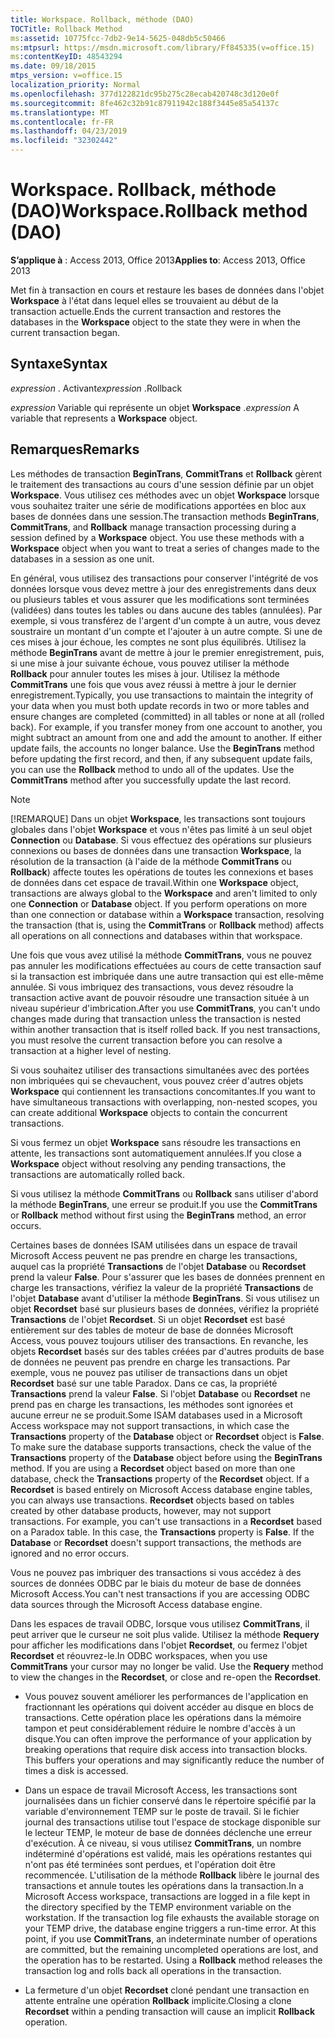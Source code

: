 ```yaml
---
title: Workspace. Rollback, méthode (DAO)
TOCTitle: Rollback Method
ms:assetid: 10775fcc-7db2-9e14-5625-048db5c50466
ms:mtpsurl: https://msdn.microsoft.com/library/Ff845335(v=office.15)
ms:contentKeyID: 48543294
ms.date: 09/18/2015
mtps_version: v=office.15
localization_priority: Normal
ms.openlocfilehash: 377d122821dc95b275c28ecab420748c3d120e0f
ms.sourcegitcommit: 8fe462c32b91c87911942c188f3445e85a54137c
ms.translationtype: MT
ms.contentlocale: fr-FR
ms.lasthandoff: 04/23/2019
ms.locfileid: "32302442"
---
```

# <a name="workspacerollback-method-dao"></a><span data-ttu-id="2139f-102">Workspace. Rollback, méthode (DAO)</span><span class="sxs-lookup"><span data-stu-id="2139f-102">Workspace.Rollback method (DAO)</span></span>

<span data-ttu-id="2139f-103">**S’applique à** : Access 2013, Office 2013</span><span class="sxs-lookup"><span data-stu-id="2139f-103">**Applies to**: Access 2013, Office 2013</span></span>

<span data-ttu-id="2139f-104">Met fin à transaction en cours et restaure les bases de données dans l'objet **Workspace** à l'état dans lequel elles se trouvaient au début de la transaction actuelle.</span><span class="sxs-lookup"><span data-stu-id="2139f-104">Ends the current transaction and restores the databases in the **Workspace** object to the state they were in when the current transaction began.</span></span>

## <a name="syntax"></a><span data-ttu-id="2139f-105">Syntaxe</span><span class="sxs-lookup"><span data-stu-id="2139f-105">Syntax</span></span>

<span data-ttu-id="2139f-106">*expression* . Activant</span><span class="sxs-lookup"><span data-stu-id="2139f-106">*expression* .Rollback</span></span>

<span data-ttu-id="2139f-107">*expression* Variable qui représente un objet **Workspace** .</span><span class="sxs-lookup"><span data-stu-id="2139f-107">*expression* A variable that represents a **Workspace** object.</span></span>

## <a name="remarks"></a><span data-ttu-id="2139f-108">Remarques</span><span class="sxs-lookup"><span data-stu-id="2139f-108">Remarks</span></span>

<span data-ttu-id="2139f-p101">Les méthodes de transaction **BeginTrans**, **CommitTrans** et **Rollback** gèrent le traitement des transactions au cours d'une session définie par un objet **Workspace**. Vous utilisez ces méthodes avec un objet **Workspace** lorsque vous souhaitez traiter une série de modifications apportées en bloc aux bases de données dans une session.</span><span class="sxs-lookup"><span data-stu-id="2139f-p101">The transaction methods **BeginTrans**, **CommitTrans**, and **Rollback** manage transaction processing during a session defined by a **Workspace** object. You use these methods with a **Workspace** object when you want to treat a series of changes made to the databases in a session as one unit.</span></span>

<span data-ttu-id="2139f-p102">En général, vous utilisez des transactions pour conserver l'intégrité de vos données lorsque vous devez mettre à jour des enregistrements dans deux ou plusieurs tables et vous assurer que les modifications sont terminées (validées) dans toutes les tables ou dans aucune des tables (annulées). Par exemple, si vous transférez de l'argent d'un compte à un autre, vous devez soustraire un montant d'un compte et l'ajouter à un autre compte. Si une de ces mises à jour échoue, les comptes ne sont plus équilibrés. Utilisez la méthode **BeginTrans** avant de mettre à jour le premier enregistrement, puis, si une mise à jour suivante échoue, vous pouvez utiliser la méthode **Rollback** pour annuler toutes les mises à jour. Utilisez la méthode **CommitTrans** une fois que vous avez réussi à mettre à jour le dernier enregistrement.</span><span class="sxs-lookup"><span data-stu-id="2139f-p102">Typically, you use transactions to maintain the integrity of your data when you must both update records in two or more tables and ensure changes are completed (committed) in all tables or none at all (rolled back). For example, if you transfer money from one account to another, you might subtract an amount from one and add the amount to another. If either update fails, the accounts no longer balance. Use the **BeginTrans** method before updating the first record, and then, if any subsequent update fails, you can use the **Rollback** method to undo all of the updates. Use the **CommitTrans** method after you successfully update the last record.</span></span>

> [!NOTE]
> <span data-ttu-id="2139f-p103">[!REMARQUE] Dans un objet **Workspace**, les transactions sont toujours globales dans l'objet **Workspace** et vous n'êtes pas limité à un seul objet **Connection** ou **Database**. Si vous effectuez des opérations sur plusieurs connexions ou bases de données dans une transaction **Workspace**, la résolution de la transaction (à l'aide de la méthode **CommitTrans** ou **Rollback**) affecte toutes les opérations de toutes les connexions et bases de données dans cet espace de travail.</span><span class="sxs-lookup"><span data-stu-id="2139f-p103">Within one **Workspace** object, transactions are always global to the **Workspace** and aren't limited to only one **Connection** or **Database** object. If you perform operations on more than one connection or database within a **Workspace** transaction, resolving the transaction (that is, using the **CommitTrans** or **Rollback** method) affects all operations on all connections and databases within that workspace.</span></span>

<span data-ttu-id="2139f-p104">Une fois que vous avez utilisé la méthode **CommitTrans**, vous ne pouvez pas annuler les modifications effectuées au cours de cette transaction sauf si la transaction est imbriquée dans une autre transaction qui est elle-même annulée. Si vous imbriquez des transactions, vous devez résoudre la transaction active avant de pouvoir résoudre une transaction située à un niveau supérieur d'imbrication.</span><span class="sxs-lookup"><span data-stu-id="2139f-p104">After you use **CommitTrans**, you can't undo changes made during that transaction unless the transaction is nested within another transaction that is itself rolled back. If you nest transactions, you must resolve the current transaction before you can resolve a transaction at a higher level of nesting.</span></span>

<span data-ttu-id="2139f-120">Si vous souhaitez utiliser des transactions simultanées avec des portées non imbriquées qui se chevauchent, vous pouvez créer d'autres objets **Workspace** qui contiennent les transactions concomitantes.</span><span class="sxs-lookup"><span data-stu-id="2139f-120">If you want to have simultaneous transactions with overlapping, non-nested scopes, you can create additional **Workspace** objects to contain the concurrent transactions.</span></span>

<span data-ttu-id="2139f-121">Si vous fermez un objet **Workspace** sans résoudre les transactions en attente, les transactions sont automatiquement annulées.</span><span class="sxs-lookup"><span data-stu-id="2139f-121">If you close a **Workspace** object without resolving any pending transactions, the transactions are automatically rolled back.</span></span>

<span data-ttu-id="2139f-122">Si vous utilisez la méthode **CommitTrans** ou **Rollback** sans utiliser d'abord la méthode **BeginTrans**, une erreur se produit.</span><span class="sxs-lookup"><span data-stu-id="2139f-122">If you use the **CommitTrans** or **Rollback** method without first using the **BeginTrans** method, an error occurs.</span></span>

<span data-ttu-id="2139f-p105">Certaines bases de données ISAM utilisées dans un espace de travail Microsoft Access peuvent ne pas prendre en charge les transactions, auquel cas la propriété **Transactions** de l'objet **Database** ou **Recordset** prend la valeur **False**. Pour s'assurer que les bases de données prennent en charge les transactions, vérifiez la valeur de la propriété **Transactions** de l'objet **Database** avant d'utiliser la méthode **BeginTrans**. Si vous utilisez un objet **Recordset** basé sur plusieurs bases de données, vérifiez la propriété **Transactions** de l'objet **Recordset**. Si un objet **Recordset** est basé entièrement sur des tables de moteur de base de données Microsoft Access, vous pouvez toujours utiliser des transactions. En revanche, les objets **Recordset** basés sur des tables créées par d'autres produits de base de données ne peuvent pas prendre en charge les transactions. Par exemple, vous ne pouvez pas utiliser de transactions dans un objet **Recordset** basé sur une table Paradox. Dans ce cas, la propriété **Transactions** prend la valeur **False**. Si l'objet **Database** ou **Recordset** ne prend pas en charge les transactions, les méthodes sont ignorées et aucune erreur ne se produit.</span><span class="sxs-lookup"><span data-stu-id="2139f-p105">Some ISAM databases used in a Microsoft Access workspace may not support transactions, in which case the **Transactions** property of the **Database** object or **Recordset** object is **False**. To make sure the database supports transactions, check the value of the **Transactions** property of the **Database** object before using the **BeginTrans** method. If you are using a **Recordset** object based on more than one database, check the **Transactions** property of the **Recordset** object. If a **Recordset** is based entirely on Microsoft Access database engine tables, you can always use transactions. **Recordset** objects based on tables created by other database products, however, may not support transactions. For example, you can't use transactions in a **Recordset** based on a Paradox table. In this case, the **Transactions** property is **False**. If the **Database** or **Recordset** doesn't support transactions, the methods are ignored and no error occurs.</span></span>

<span data-ttu-id="2139f-131">Vous ne pouvez pas imbriquer des transactions si vous accédez à des sources de données ODBC par le biais du moteur de base de données Microsoft Access.</span><span class="sxs-lookup"><span data-stu-id="2139f-131">You can't nest transactions if you are accessing ODBC data sources through the Microsoft Access database engine.</span></span>

<span data-ttu-id="2139f-p106">Dans les espaces de travail ODBC, lorsque vous utilisez **CommitTrans**, il peut arriver que le curseur ne soit plus valide. Utilisez la méthode **Requery** pour afficher les modifications dans l'objet **Recordset**, ou fermez l'objet **Recordset** et réouvrez-le.</span><span class="sxs-lookup"><span data-stu-id="2139f-p106">In ODBC workspaces, when you use **CommitTrans** your cursor may no longer be valid. Use the **Requery** method to view the changes in the **Recordset**, or close and re-open the **Recordset**.</span></span>

- <span data-ttu-id="2139f-p107">Vous pouvez souvent améliorer les performances de l'application en fractionnant les opérations qui doivent accéder au disque en blocs de transactions. Cette opération place les opérations dans la mémoire tampon et peut considérablement réduire le nombre d'accès à un disque.</span><span class="sxs-lookup"><span data-stu-id="2139f-p107">You can often improve the performance of your application by breaking operations that require disk access into transaction blocks. This buffers your operations and may significantly reduce the number of times a disk is accessed.</span></span>

- <span data-ttu-id="2139f-p108">Dans un espace de travail Microsoft Access, les transactions sont journalisées dans un fichier conservé dans le répertoire spécifié par la variable d'environnement TEMP sur le poste de travail. Si le fichier journal des transactions utilise tout l'espace de stockage disponible sur le lecteur TEMP, le moteur de base de données déclenche une erreur d'exécution. À ce niveau, si vous utilisez **CommitTrans**, un nombre indéterminé d'opérations est validé, mais les opérations restantes qui n'ont pas été terminées sont perdues, et l'opération doit être recommencée. L'utilisation de la méthode **Rollback** libère le journal des transactions et annule toutes les opérations dans la transaction.</span><span class="sxs-lookup"><span data-stu-id="2139f-p108">In a Microsoft Access workspace, transactions are logged in a file kept in the directory specified by the TEMP environment variable on the workstation. If the transaction log file exhausts the available storage on your TEMP drive, the database engine triggers a run-time error. At this point, if you use **CommitTrans**, an indeterminate number of operations are committed, but the remaining uncompleted operations are lost, and the operation has to be restarted. Using a **Rollback** method releases the transaction log and rolls back all operations in the transaction.</span></span>

- <span data-ttu-id="2139f-140">La fermeture d'un objet **Recordset** cloné pendant une transaction en attente entraîne une opération **Rollback** implicite.</span><span class="sxs-lookup"><span data-stu-id="2139f-140">Closing a clone **Recordset** within a pending transaction will cause an implicit **Rollback** operation.</span></span>

